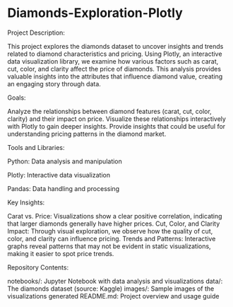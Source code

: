 # Diamonds-Exploration-Plotly
Project Description:

This project explores the diamonds dataset to uncover insights and trends related to diamond characteristics and pricing. Using Plotly, an interactive data visualization library, we examine how various factors such as carat, cut, color, and clarity affect the price of diamonds. This analysis provides valuable insights into the attributes that influence diamond value, creating an engaging story through data.

Goals:

Analyze the relationships between diamond features (carat, cut, color, clarity) and their impact on price.
Visualize these relationships interactively with Plotly to gain deeper insights.
Provide insights that could be useful for understanding pricing patterns in the diamond market.

Tools and Libraries:

Python: Data analysis and manipulation

Plotly: Interactive data visualization

Pandas: Data handling and processing


Key Insights:

Carat vs. Price: Visualizations show a clear positive correlation, indicating that larger diamonds generally have higher prices.
Cut, Color, and Clarity Impact: Through visual exploration, we observe how the quality of cut, color, and clarity can influence pricing.
Trends and Patterns: Interactive graphs reveal patterns that may not be evident in static visualizations, making it easier to spot price trends.

Repository Contents:

notebooks/: Jupyter Notebook with data analysis and visualizations
data/: The diamonds dataset (source: Kaggle)
images/: Sample images of the visualizations generated
README.md: Project overview and usage guide

